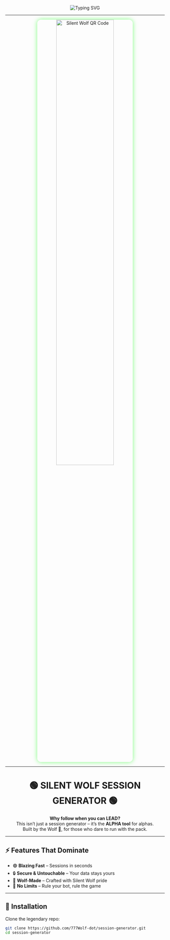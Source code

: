 <p align="center">
  <img src="https://readme-typing-svg.herokuapp.com?font=Fira+Code&size=32&pause=1000&color=00FF00&center=true&vCenter=true&width=1000&lines=🐺+SILENT+WOLF+SESSION+GENERATOR;⚡+UNMATCHED+POWER+%26+SPEED;💀+RULES+ARE+MINE+TO+BREAK" alt="Typing SVG" />
</p>

---

<p align="center">
  <img src="https://i.ibb.co/Ndxgm5mW/Chat-GPT-Image-Sep-5-2025-01-29-36-PM.png" alt="Silent Wolf QR Code" width="60%" style="max-width:400px; border-radius:12px; box-shadow:0 0 15px rgba(0,255,0,0.5);" />
</p>

---

<h1 align="center"> 🟢 SILENT WOLF SESSION GENERATOR 🟢 </h1>

<p align="center">
  <b>Why follow when you can LEAD?</b><br>
  This isn’t just a session generator – it’s the <b>ALPHA tool</b> for alphas. <br>
  Built by the Wolf 🐺, for those who dare to run with the pack. 
</p>

---

## ⚡ Features That Dominate
- 🟢 **Blazing Fast** – Sessions in seconds  
- 🔒 **Secure & Untouchable** – Your data stays yours  
- 🐺 **Wolf-Made** – Crafted with Silent Wolf pride  
- 🎯 **No Limits** – Rule your bot, rule the game  

---

## 🚀 Installation
Clone the legendary repo:
```bash
git clone https://github.com/777Wolf-dot/session-generator.git
cd session-generator

